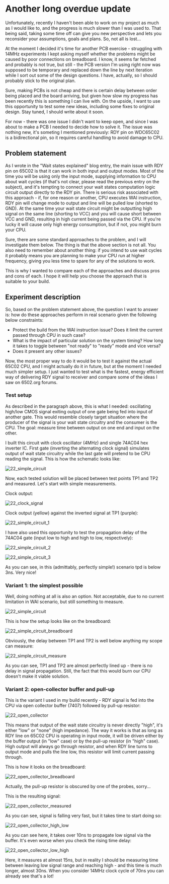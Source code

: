# Another long overdue update

Unfortunately, recently I haven't been able to work on my project as much as I would like to, and the progress is much slower than I was used to. That being said, taking some time off can give you new perspective and lets you reconsider your assumptions, goals and plans. So, not all is lost...

At the moment I decided it's time for another PCB exercise - struggling with 14MHz experiments I kept asking myself whether the problems might be caused by poor connections on breadboard. I know, it seems far fetched and probably is not true, but still - the PCB version I'm using right now was supposed to be temporary and replaced down the line by next iteration while I sort out some of the design questions. I have, actually, so I should probably stick to the original plan.

Sure, making PCBs is not cheap and there is certain delay between order being placed and the board arriving, but given how slow my progress has been recently this is something I can live with. On the upside, I want to use this opportunity to test some new ideas, including some fixes to original design. Stay tuned, I should write about it soon.

For now - there was one issue I didn't want to keep open, and since I was about to make a PCB I needed to decide how to solve it. The issue was nothing new, it's someting I mentioned previously: RDY pin on WDC65C02 is a bidirectional pin, so it requires careful handling to avoid damage to CPU.

## Problem statement

As I wrote in the "Wait states explained" blog entry, the main issue with RDY pin on 65C02 is that it can work in both input and output modes. Most of the time you will be using only the input mode, supplying information to CPU about wait cycles (if that's not clear, please read the previous entry on the subject), and it's tempting to connect your wait states computation logic circuit output directly to the RDY pin. There is serious risk associated with this approach - if, for one reason or another, CPU executes WAI instruction, RDY pin will change mode to output and line will be pulled low (shorted to GND). At the same time your wait state circuit might be outputting high signal on the same line (shorting to VCC) and you will cause short between VCC and GND, resulting in high current being passed via the CPU. If you're lucky it will cause only high energy consumption, but if not, you might burn your CPU.

Sure, there are some standard approaches to the problem, and I will investigate them below. The thing is that the above section is not all. You also need to remember about another thing: if you intend to use wait cycles it probably means you are planning to make your CPU run at higher frequency, giving you less time to spare for any of the solutions to work. 

This is why I wanted to compare each of the approaches and discuss pros and cons of each. I hope it will help you choose the approach that is suitable to your build.

## Experiment description

So, based on the problem statement above, the question I want to answer is: how do these approaches perform in real scenario given the following below constraints:

- Protect the build from the WAI instruction issue? Does it limit the current passed through CPU in such case?
- What is the impact of particular solution on the system timing? How long it takes to toggle between "not ready" to "ready" mode and vice versa?
- Does it present any other issues?

Now, the most proper way to do it would be to test it against the actual 65C02 CPU, and I might actually do it in future, but at the moment I needed much simpler setup. I just wanted to test what is the fastest, energy efficient way of delivering RDY signal to receiver and compare some of the ideas I saw on 6502.org forums.

### Test setup

As described in the paragraph above, this is what I needed: oscillating high/low CMOS signal exiting output of one gate being fed into input of another gate. This would resemble closely target situation where the producer of the signal is your wait state circuitry and the consumer is the CPU. The goal: measure time between output on one end and input on the other.

I built this circuit with clock oscillator (4MHz) and single 74AC04 hex inverter IC. First gate (inverting the alternating clock signal) simulates output of wait state circuitry while the last gate will pretend to be CPU reading the signal. This is how the schematic looks like:

![22_simple_circuit](Images/22_simple_circuit.png)

Now, each tested solution will be placed between test points TP1 and TP2 and measured. Let's start with simple measurements.

Clock output:

![22_clock_signal](Images/22_clock_signal.png)

Clock output (yellow) against the inverted signal at TP1 (purple):

![22_simple_circuit_1](Images/22_simple_circuit_1.png)

I have also used this opportunity to test the propagation delay of the 74AC04 gate (input low to high and high to low, respectively):

![22_simple_circuit_2](Images/22_simple_circuit_2.png)

![22_simple_circuit_3](Images/22_simple_circuit_3.png)

As you can see, in this (admittably, perfectly simple!) scenario tpd is below 3ns. Very nice!

### Variant 1: the simplest possible

Well, doing nothing at all is also an option. Not acceptable, due to no current limitation in WAI scenario, but still something to measure.

![22_simple_circuit](Images/22_simple_circuit.png)

This is how the setup looks like on the breadboard:

![22_simple_circuit_breadboard](Images/22_simple_circuit_breadboard.jpeg)

Obviously, the delay between TP1 and TP2 is well below anything my scope can measure:

![22_simple_circuit_measure](Images/22_simple_circuit_measured.png)

As you can see, TP1 and TP2 are almost perfectly lined up - there is no delay in signal propagation. Still, the fact that this would burn our CPU doesn't make it viable solution.

### Variant 2: open-collector buffer and pull-up

This is the variant I used in my build recently - RDY signal is fed into the CPU via open collector buffer (7407) followed by pull-up resistor:

![22_open_collector](Images/22_open_collector.png)

This means that output of the wait state circuitry is never directly "high", it's either "low" or "none" (high impedance). The way it works is that as long as RDY line on 65C02 CPU is operating in input mode, it will be driven either by the buffer output (in "low" case) or by the pull-up resistor (in "high" case). High output will always go through resistor, and when RDY line turns to output mode and pulls the line low, this resistor will limit current passing through.

This is how it looks on the breadboard:

![22_open_collector_breadboard](Images/22_open_collector_breadboard.jpeg)

Actually, the pull-up resistor is obscured by one of the probes, sorry...

This is the resulting signal:

![22_open_collector_measured](Images/22_open_collector_measured.png)

As you can see, signal is falling very fast, but it takes time to start doing so:

![22_open_collector_high_low](Images/22_open_collector_high_low.png)

As you can see here, it takes over 10ns to propagate low signal via the buffer. It's even worse when you check the rising time delay:

![22_open_collector_low_high](Images/22_open_collector_low_high.png)

Here, it measures at almost 15ns, but in reality I should be measuring time between leaving low signal range and reaching high - and this time is much longer, almost 30ns. When you consider 14MHz clock cycle of 70ns you can already see that's a lot!
